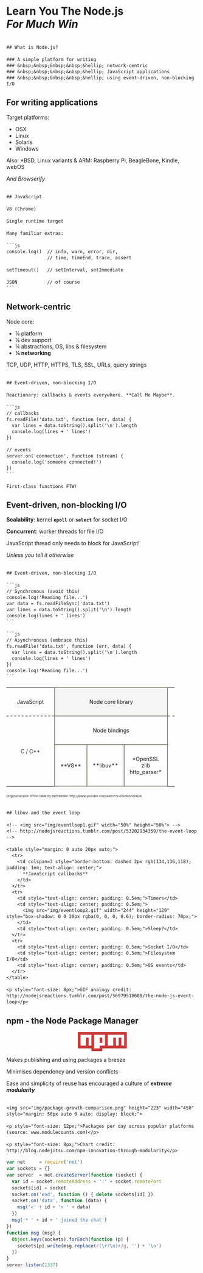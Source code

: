 
# Learn You The Node.js<br>*For Much Win*

~~~~~~~~~~~~~~~~~~~~~~~~~~~~~~~~~~~~~~~~~~~~~~~~~~~~~~~~~~~~~~~~~~~~~~~~~~~~~~~~

## What is Node.js?

### A simple platform for writing
### &nbsp;&nbsp;&nbsp;&nbsp;&hellip; network-centric
### &nbsp;&nbsp;&nbsp;&nbsp;&hellip; JavaScript applications
### &nbsp;&nbsp;&nbsp;&nbsp;&hellip; using event-driven, non-blocking I/O

~~~~~~~~~~~~~~~~~~~~~~~~~~~~~~~~~~~~~~~~~~~~~~~~~~~~~~~~~~~~~~~~~~~~~~~~~~~~~~~~

## For writing applications

Target platforms:

  * OSX
  * Linux
  * Solaris
  * Windows

Also: *BSD, Linux variants & ARM: Raspberry Pi, BeagleBone, Kindle, webOS

*And Browserify*

~~~~~~~~~~~~~~~~~~~~~~~~~~~~~~~~~~~~~~~~~~~~~~~~~~~~~~~~~~~~~~~~~~~~~~~~~~~~~~~~

## JavaScript

V8 (Chrome)

Single runtime target

Many familiar extras:

```js
console.log()  // info, warn, error, dir,
               // time, timeEnd, trace, assert

setTimeout()   // setInterval, setImmediate

JSON           // of course
```

~~~~~~~~~~~~~~~~~~~~~~~~~~~~~~~~~~~~~~~~~~~~~~~~~~~~~~~~~~~~~~~~~~~~~~~~~~~~~~~~

## Network-centric

Node core:

 * &frac14; platform
 * &frac14; dev support
 * &frac14; abstractions, OS, libs & filesystem
 * **&frac14; networking**

TCP, UDP, HTTP, HTTPS, TLS, SSL, URLs, query strings

~~~~~~~~~~~~~~~~~~~~~~~~~~~~~~~~~~~~~~~~~~~~~~~~~~~~~~~~~~~~~~~~~~~~~~~~~~~~~~~~

## Event-driven, non-blocking I/O

Reactionary: callbacks & events everywhere. **Call Me Maybe**.

```js
// callbacks
fs.readFile('data.txt', function (err, data) {
  var lines = data.toString().split('\n').length
  console.log(lines + ' lines')
})

// events
server.on('connection', function (stream) {
  console.log('someone connected!')
})
```

First-class functions FTW!

~~~~~~~~~~~~~~~~~~~~~~~~~~~~~~~~~~~~~~~~~~~~~~~~~~~~~~~~~~~~~~~~~~~~~~~~~~~~~~~~

## Event-driven, non-blocking I/O

**Scalability**: kernel <b><code>epoll</code></b> or <b><code>select</code></b> for socket I/O

**Concurrent**: worker threads for file I/O

JavaScript thread only needs to block for JavaScript!

*Unless you tell it otherwise*

~~~~~~~~~~~~~~~~~~~~~~~~~~~~~~~~~~~~~~~~~~~~~~~~~~~~~~~~~~~~~~~~~~~~~~~~~~~~~~~~

## Event-driven, non-blocking I/O

```js
// Synchronous (avoid this)
console.log('Reading file...')
var data = fs.readFileSync('data.txt')
var lines = data.toString().split('\n').length
console.log(lines + ' lines')
```

```js
// Asynchronous (embrace this)
fs.readFile('data.txt', function (err, data) {
  var lines = data.toString().split('\n').length
  console.log(lines + ' lines')
})
console.log('Reading file...')
```

~~~~~~~~~~~~~~~~~~~~~~~~~~~~~~~~~~~~~~~~~~~~~~~~~~~~~~~~~~~~~~~~~~~~~~~~~~~~~~~~

<table cellpadding=0 cellspacing=0 style="border-collapse: collapse; margin: 20px auto;">
  <tr>
    <td style="border-bottom: dashed 2px rgb(134,136,118); padding: 2em; text-align: center;">JavaScript</td>
    <td style="border: solid 2px rgb(134,136,118); background-color: rgb(245,245,244); padding: 2em; text-align: center;" colspan=4>Node core library</td>
    <td style="border-bottom: dashed 2px rgb(134,136,118); padding: 0.5em;">&nbsp;</td>
  </tr>
  <tr>
    <td style="padding: 2em; text-align: center;" rowspan=2>C / C++</td>
    <td style="border: solid 2px rgb(134,136,118); padding: 2em; text-align: center;" colspan=4>Node bindings</td>
  </tr>
  <tr>
    <td style="border: solid 2px rgb(134,136,118); padding: 2em 1em; text-align: center;">
      **V8**
    </td>
    <td style="border: solid 2px rgb(134,136,118); padding: 2em 1em; text-align: center;">
      **libuv**
    </td>
    <td style="border: solid 2px rgb(134,136,118); padding: 2em 1em; text-align: center;">
      *OpenSSL<br>zlib<br>http_parser*
    </td>
  </tr>
</table>

<p style="font-size: 8px;">Original version of this table by Bert Belder: http://www.youtube.com/watch?v=nGn60vDSxQ4</p>

~~~~~~~~~~~~~~~~~~~~~~~~~~~~~~~~~~~~~~~~~~~~~~~~~~~~~~~~~~~~~~~~~~~~~~~~~~~~~~~~

## libuv and the event loop

<!-- <img src="img/eventloop1.gif" width="50%" height="50%"> -->
<!-- http://nodejsreactions.tumblr.com/post/53202934359/the-event-loop -->

<table style="margin: 0 auto 20px auto;">
  <tr>
    <td colspan=3 style="border-bottom: dashed 2px rgb(134,136,118); padding: 1em; text-align: center;">
      **JavaScript callbacks**
    </td>
  </tr>
  <tr>
    <td style="text-align: center; padding: 0.5em;">Timers</td>
    <td style="text-align: center; padding: 0.5em;">
      <img src="img/eventloop2.gif" width="244" height="129" style="box-shadow: 0 0 20px rgba(0, 0, 0, 0.6); border-radius: 70px;">
    </td>
    <td style="text-align: center; padding: 0.5em;">Sleep?</td>
  </tr>
  <tr>
    <td style="text-align: center; padding: 0.5em;">Socket I/O</td>
    <td style="text-align: center; padding: 0.5em;">Filesystem I/O</td>
    <td style="text-align: center; padding: 0.5em;">OS events</td>
  </tr>
</table>

<p style="font-size: 8px;">GIF analogy credit: http://nodejsreactions.tumblr.com/post/56979518608/the-node-js-event-loop</p>

~~~~~~~~~~~~~~~~~~~~~~~~~~~~~~~~~~~~~~~~~~~~~~~~~~~~~~~~~~~~~~~~~~~~~~~~~~~~~~~~

## npm - the Node Package Manager

<img src="img/npm.png" height="50" width="129" style="margin: 0 auto; display: block;">

Makes publishing and using packages a breeze

Minimises dependency and version conflicts

Ease and simplicity of reuse has encouraged a culture of ***extreme modularity***

~~~~~~~~~~~~~~~~~~~~~~~~~~~~~~~~~~~~~~~~~~~~~~~~~~~~~~~~~~~~~~~~~~~~~~~~~~~~~~~~

<img src="img/package-growth-comparison.png" height="223" width="450" style="margin: 50px auto 0 auto; display: block;">

<p style="font-size: 12px;">Packages per day across popular platforms (source: www.modulecounts.com)</p>

<p style="font-size: 8px;">Chart credit: http://blog.nodejitsu.com/npm-innovation-through-modularity</p>

~~~~~~~~~~~~~~~~~~~~~~~~~~~~~~~~~~~~~~~~~~~~~~~~~~~~~~~~~~~~~~~~~~~~~~~~~~~~~~~~

```js
var net     = require('net')
var sockets = {}
var server  = net.createServer(function (socket) {
  var id = socket.remoteAddress + ':' + socket.remotePort
  sockets[id] = socket
  socket.on('end', function () { delete sockets[id] })
  socket.on('data', function (data) {
    msg('<' + id + '> ' + data)
  })
  msg('* ' + id + ' joined the chat')
})
function msg (msg) {
  Object.keys(sockets).forEach(function (p) {
    sockets[p].write(msg.replace(/(\r?\n)+/g, '') + '\n')
  })
}
server.listen(1337)
```